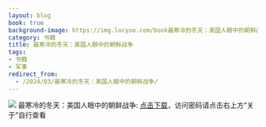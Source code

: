 ```yaml
---
layout: blog
book: true
background-image: https://img.locyoo.com/book最寒冷的冬天：美国人眼中的朝鲜战争.jpg
category: 书籍
title: 最寒冷的冬天：美国人眼中的朝鲜战争
tags:
- 书籍
- 军事
redirect_from:
  - /2024/03/最寒冷的冬天：美国人眼中的朝鲜战争/
---
```

![](https://img.locyoo.com/book最寒冷的冬天：美国人眼中的朝鲜战争.jpg)
最寒冷的冬天：美国人眼中的朝鲜战争: <a name = "ref1" href="https://url18.ctfile.com/f/50983618-1051396840-3156c2?p=3619">点击下载</a>，访问密码请点击右上方“关于”自行查看